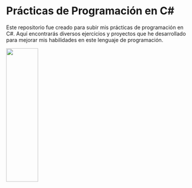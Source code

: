# Prácticas de Programación en C#

Este repositorio fue creado para subir mis prácticas de programación en C#. Aquí encontrarás diversos ejercicios y proyectos que he desarrollado para mejorar mis habilidades en este lenguaje de programación.
<br>
<div style=" "><img src="https://media0.giphy.com/media/v1.Y2lkPTc5MGI3NjExd3ZxY3l2NjhtZjAyNTFvdjVldG5zYTFlZXJrOGJ5OGpkODg4MTZ4eiZlcD12MV9pbnRlcm5hbF9naWZfYnlfaWQmY3Q9Zw/2IudUHdI075HL02Pkk/giphy.gif" width="30%" height="30%" style="position:absolute" frameBorder="0" class="giphy-embed" allowFullScreen></img></div>
